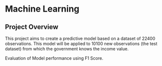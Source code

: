 # Machine Learning

## Project Overview

This project aims to create a predictive model based on a dataset of 22400 observations. This model will be applied to 10100 new observations (the test dataset) from which the government knows the income value.

Evaluation of Model performance using F1 Score.
